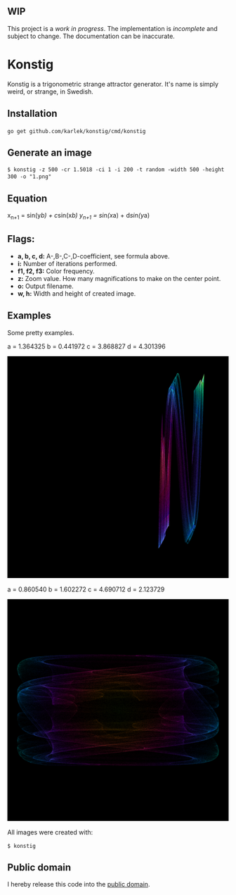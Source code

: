 WIP
---
This project is a *work in progress*. The implementation is *incomplete* and
subject to change. The documentation can be inaccurate.

Konstig
======

Konstig is a trigonometric strange attractor generator. It's name is simply weird, or strange, in Swedish.

Installation
------------

`go get github.com/karlek/konstig/cmd/konstig`

Generate an image
-----------------

```shell
$ konstig -z 500 -cr 1.5018 -ci 1 -i 200 -t random -width 500 -height 300 -o "1.png"
```

Equation
--------

x<sub>n+1</sub> = sin(y*b) + c*sin(x*b)
y<sub>n+1</sub> = sin(x*a) + d*sin(y*a)

Flags:
------

* __a, b, c, d:__
    A-,B-,C-,D-coefficient, see formula above.
* __i:__
    Number of iterations performed.
* __f1, f2, f3:__
    Color frequency.
* __z:__
    Zoom value. How many magnifications to make on the center point.
* __o:__
    Output filename.
* __w, h:__
    Width and height of created image.

Examples
--------

Some pretty examples. 

a = 1.364325
b = 0.441972
c = 3.868827
d = 4.301396

![A strange attractor which looks like a paint brush](https://github.com/karlek/konstig/blob/master/examples/1.364325_0.441972_3.868827_4.301396.png?raw=true)

a = 0.860540
b = 1.602272
c = 4.690712
d = 2.123729

![A strange attractor looking like a blanket of silk](https://github.com/karlek/konstig/blob/master/examples/0.860540_1.602272_4.690712_2.123729.png?raw=true)

All images were created with:
```shell
$ konstig
```

Public domain
-------------
I hereby release this code into the [public domain](https://creativecommons.org/publicdomain/zero/1.0/).

